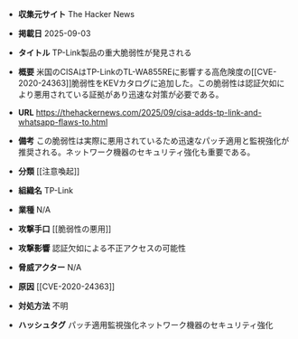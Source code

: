 - **収集元サイト**
The Hacker News

- **掲載日**
2025-09-03

- **タイトル**
TP-Link製品の重大脆弱性が発見される

- **概要**
米国のCISAはTP-LinkのTL-WA855REに影響する高危険度の[[CVE-2020-24363]]脆弱性をKEVカタログに追加した。この脆弱性は認証欠如により悪用されている証拠があり迅速な対策が必要である。

- **URL**
https://thehackernews.com/2025/09/cisa-adds-tp-link-and-whatsapp-flaws-to.html

- **備考**
この脆弱性は実際に悪用されているため迅速なパッチ適用と監視強化が推奨される。ネットワーク機器のセキュリティ強化も重要である。

- **分類**
[[注意喚起]]

- **組織名**
TP-Link

- **業種**
N/A

- **攻撃手口**
[[脆弱性の悪用]]

- **攻撃影響**
認証欠如による不正アクセスの可能性

- **脅威アクター**
N/A

- **原因**
[[CVE-2020-24363]]

- **対処方法**
不明

- **ハッシュタグ**
パッチ適用監視強化ネットワーク機器のセキュリティ強化
